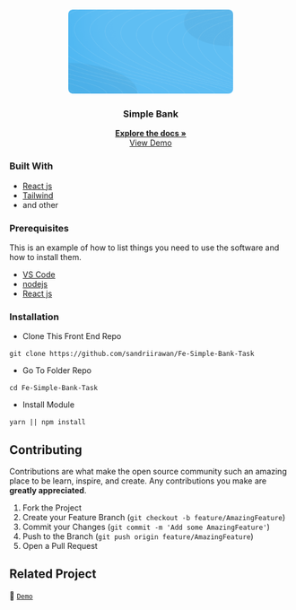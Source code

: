 <br />
<p align="center">
<div align="center">
  <img height="150" <img src="./src//assets//img/ImgATM.png" alt="logo" border="0"/>
</div>
  <h3 align="center">Simple Bank</h3>
  <p align="center">
    <a href="https://blanja-delta.vercel.app/home"><strong>Explore the docs »</strong></a>
    <br />
    <a href="https://blanja-delta.vercel.app/home">View Demo</a>
  </p>
</p>



### Built With

- [React js](https://reactjs.org/)
- [Tailwind](https://tailwindcss.com/)
- and other


### Prerequisites

This is an example of how to list things you need to use the software and how to install them.
- [VS Code](https://code.visualstudio.com/)
- [nodejs](https://nodejs.org/en/download/)
- [React js](https://reactjs.org/)


### Installation

- Clone This Front End Repo

```
git clone https://github.com/sandriirawan/Fe-Simple-Bank-Task
```

- Go To Folder Repo

```
cd Fe-Simple-Bank-Task
```

- Install Module

```
yarn || npm install
```



## Contributing

Contributions are what make the open source community such an amazing place to be learn, inspire, and create. Any contributions you make are **greatly appreciated**.

1. Fork the Project
2. Create your Feature Branch (`git checkout -b feature/AmazingFeature`)
3. Commit your Changes (`git commit -m 'Add some AmazingFeature'`)
4. Push to the Branch (`git push origin feature/AmazingFeature`)
5. Open a Pull Request

## Related Project

:rocket: [`Demo`](https://blanja-delta.vercel.app/home)
